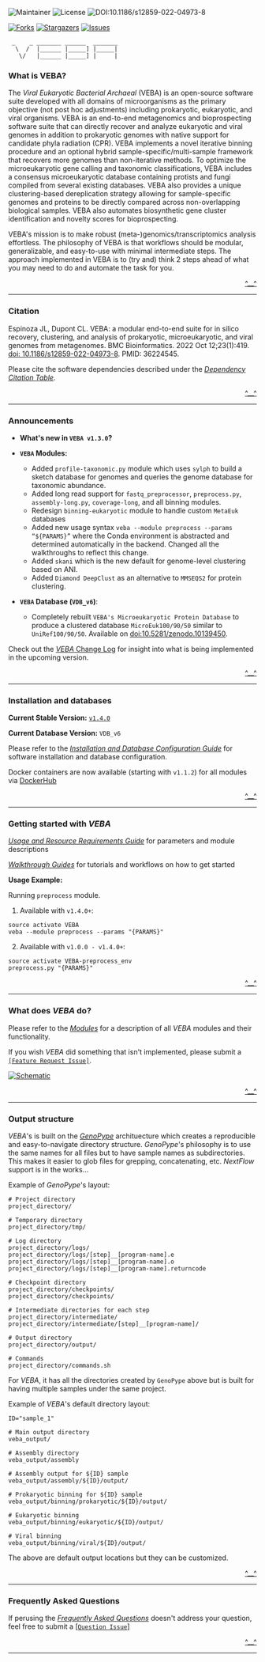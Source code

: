 <a name="readme-top"></a>

![Maintainer](https://img.shields.io/badge/Maintainer-@jolespin-blue) ![License](https://img.shields.io/badge/License-AGPLv3-blue) ![DOI:10.1186/s12859-022-04973-8](https://zenodo.org/badge/DOI/10.1186/s12859-022-04973-8.svg)

[![Forks][forks-shield]][forks-url]
[![Stargazers][stars-shield]][stars-url]
[![Issues][issues-shield]][issues-url]



[forks-shield]: https://img.shields.io/github/forks/jolespin/veba.svg?style=for-the-badge
[forks-url]: https://github.com/jolespin/veba/members
[stars-shield]: https://img.shields.io/github/stars/jolespin/veba.svg?style=for-the-badge
[stars-url]: https://github.com/jolespin/veba/stargazers
[issues-shield]: https://img.shields.io/github/issues/jolespin/veba.svg?style=for-the-badge
[issues-url]: https://github.com/jolespin/veba/issues

```
 _    _ _______ ______  _______
  \  /  |______ |_____] |_____|
   \/   |______ |_____] |     |
```

### What is VEBA? 
The *Viral Eukaryotic Bacterial Archaeal* (VEBA) is an open-source software suite developed with all domains of microorganisms as the primary objective (not post hoc adjustments) including prokaryotic, eukaryotic, and viral organisms.  VEBA is an end-to-end metagenomics and bioprospecting software suite that can directly recover and analyze eukaryotic and viral genomes in addition to prokaryotic genomes with native support for candidate phyla radiation (CPR). VEBA implements a novel iterative binning procedure and an optional hybrid sample-specific/multi-sample framework that recovers more genomes than non-iterative methods.  To optimize the microeukaryotic gene calling and taxonomic classifications, VEBA includes a consensus microeukaryotic database containing protists and fungi compiled from several existing databases. VEBA also provides a unique clustering-based dereplication strategy allowing for sample-specific genomes and proteins to be directly compared across non-overlapping biological samples. VEBA also automates biosynthetic gene cluster identification and novelty scores for bioprospecting.

VEBA's mission is to make robust (meta-)genomics/transcriptomics analysis effortless.  The philosophy of VEBA is that workflows should be modular, generalizable, and easy-to-use with minimal intermediate steps.  The approach implemented in VEBA is to (try and) think 2 steps ahead of what you may need to do and automate the task for you.

<p align="right"><a href="#readme-top">^__^</a></p>

___________________________________________________________________

### Citation

Espinoza JL, Dupont CL. VEBA: a modular end-to-end suite for in silico recovery, clustering, and analysis of prokaryotic, microeukaryotic, and viral genomes from metagenomes. BMC Bioinformatics. 2022 Oct 12;23(1):419. [doi: 10.1186/s12859-022-04973-8](https://doi.org/10.1186/s12859-022-04973-8). PMID: 36224545.

Please cite the software dependencies described under the [*Dependency Citation Table*](CITATIONS.md).

<p align="right"><a href="#readme-top">^__^</a></p>

___________________________________________________________________

### Announcements

* **What's new in `VEBA v1.3.0`?**

* **`VEBA` Modules:**

	* Added `profile-taxonomic.py` module which uses `sylph` to build a sketch database for genomes and queries the genome database for taxonomic abundance.
	* Added long read support for `fastq_preprocessor`, `preprocess.py`, `assembly-long.py`, `coverage-long`, and all binning modules.
	* Redesign `binning-eukaryotic` module to handle custom `MetaEuk` databases
	* Added new usage syntax `veba --module preprocess --params “${PARAMS}”` where the Conda environment is abstracted and determined automatically in the backend.  Changed all the walkthroughs to reflect this change.
	* Added `skani` which is the new default for genome-level clustering based on ANI.
	* Added `Diamond DeepClust` as an alternative to `MMSEQS2` for protein clustering.

* **`VEBA` Database (`VDB_v6`)**:

	* Completely rebuilt `VEBA's Microeukaryotic Protein Database` to produce a clustered database `MicroEuk100/90/50` similar to `UniRef100/90/50`. Available on [doi:10.5281/zenodo.10139450](https://zenodo.org/records/10139451).


Check out the [*VEBA* Change Log](CHANGELOG.md) for insight into what is being implemented in the upcoming version.

<p align="right"><a href="#readme-top">^__^</a></p>

___________________________________________________________________


### Installation and databases

**Current Stable Version:** [`v1.4.0`](https://github.com/jolespin/veba/releases/tag/v1.4.0)

**Current Database Version:** `VDB_v6`

Please refer to the [*Installation and Database Configuration Guide*](install/README.md) for software installation and database configuration.

Docker containers are now available (starting with `v1.1.2`) for all modules via [DockerHub](https://hub.docker.com/repositories/jolespin)

<p align="right"><a href="#readme-top">^__^</a></p>

___________________________________________________________________

### Getting started with *VEBA*

[*Usage and Resource Requirements Guide*](src/README.md) for parameters and module descriptions

[*Walkthrough Guides*](walkthroughs/README.md) for tutorials and workflows on how to get started

**Usage Example:**

Running `preprocess` module. 

1) Available with `v1.4.0+`:

```
source activate VEBA
veba --module preprocess --params "{PARAMS}" 
```

2) Available with `v1.0.0 - v1.4.0+`:

```
source activate VEBA-preprocess_env
preprocess.py "{PARAMS}"
```

<p align="right"><a href="#readme-top">^__^</a></p>

___________________________________________________________________

### What does *VEBA* do?

Please refer to the [*Modules*](src/README.md) for a description of all *VEBA* modules and their functionality.

If you wish *VEBA* did something that isn't implemented, please submit a [`[Feature Request Issue]`](https://github.com/jolespin/veba/issues/new/choose).

[![Schematic](images/Schematic.png)](images/Schematic.pdf)

<p align="right"><a href="#readme-top">^__^</a></p>


___________________________________________________________________


### Output structure
*VEBA*'s is built on the [*GenoPype*](https://github.com/jolespin/genopype) archituecture which creates a reproducible and easy-to-navigate directory structure.  *GenoPype*'s philosophy is to use the same names for all files but to have sample names as subdirectories.  This makes it easier to glob files for grepping, concatenating, etc. *NextFlow* support is in the works...

Example of *GenoPype*'s layout:

```
# Project directory
project_directory/

# Temporary directory
project_directory/tmp/

# Log directory
project_directory/logs/
project_directory/logs/[step]__[program-name].e
project_directory/logs/[step]__[program-name].o
project_directory/logs/[step]__[program-name].returncode

# Checkpoint directory
project_directory/checkpoints/
project_directory/checkpoints/

# Intermediate directories for each step
project_directory/intermediate/
project_directory/intermediate/[step]__[program-name]/

# Output directory
project_directory/output/

# Commands
project_directory/commands.sh
```



For *VEBA*, it has all the directories created by `GenoPype` above but is built for having multiple samples under the same project. 

Example of *VEBA*'s default directory layout:

```
ID="sample_1"

# Main output directory
veba_output/

# Assembly directory
veba_output/assembly

# Assembly output for ${ID} sample
veba_output/assembly/${ID}/output/

# Prokaryotic binning for ${ID} sample
veba_output/binning/prokaryotic/${ID}/output/ 

# Eukaryotic binning
veba_output/binning/eukaryotic/${ID}/output/

# Viral binning
veba_output/binning/viral/${ID}/output/
```

The above are default output locations but they can be customized.


<p align="right"><a href="#readme-top">^__^</a></p>

___________________________________________________________________

### Frequently Asked Questions

If perusing the [*Frequently Asked Questions*](FAQ.md) doesn't address your question, feel free to submit a [[`Question Issue`]](https://github.com/jolespin/veba/issues/new) 

<p align="right"><a href="#readme-top">^__^</a></p>

___________________________________________________________________

